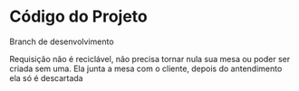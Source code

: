# Código do Projeto

Branch de desenvolvimento

Requisição não é reciclável, não precisa tornar nula sua mesa ou poder ser criada sem uma. Ela junta a mesa com o cliente, depois do antendimento ela só é descartada